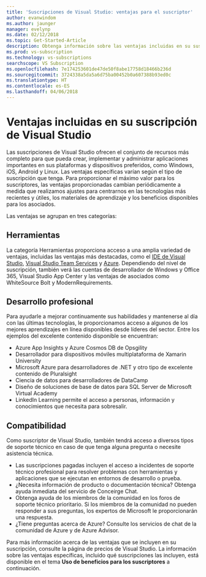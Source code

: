 ```yaml
---
title: 'Suscripciones de Visual Studio: ventajas para el suscriptor'
author: evanwindom
ms.author: jaunger
manager: evelynp
ms.date: 02/12/2018
ms.topic: Get-Started-Article
description: Obtenga información sobre las ventajas incluidas en su suscripción de Visual Studio
ms.prod: vs-subscription
ms.technology: vs-subscriptions
searchscope: VS Subscription
ms.openlocfilehash: 7e174253601de47de50f8abe17758d18466b236d
ms.sourcegitcommit: 3724338a5da5a6d75ba00452b0a607388b93ed0c
ms.translationtype: HT
ms.contentlocale: es-ES
ms.lasthandoff: 04/06/2018
---
```

# <a name="benefits-included-in-your-visual-studio-subscription"></a>Ventajas incluidas en su suscripción de Visual Studio

Las suscripciones de Visual Studio ofrecen el conjunto de recursos más completo para que pueda crear, implementar y administrar aplicaciones importantes en sus plataformas y dispositivos preferidos, como Windows, iOS, Android y Linux.  Las ventajas específicas varían según el tipo de suscripción que tenga.  Para proporcionar el máximo valor para los suscriptores, las ventajas proporcionadas cambian periódicamente a medida que realizamos ajustes para centrarnos en las tecnologías más recientes y útiles, los materiales de aprendizaje y los beneficios disponibles para los asociados. 

Las ventajas se agrupan en tres categorías:

## <a name="tools"></a>Herramientas
La categoría Herramientas proporciona acceso a una amplia variedad de ventajas, incluidas las ventajas más destacadas, como el [IDE de Visual Studio](/vs-ide-benefit/), [Visual Studio Team Services](/vs-vsts/) y [Azure](/vs-azure/).  Dependiendo del nivel de suscripción, también verá las cuentas de desarrollador de Windows y Office 365, Visual Studio App Center y las ventajas de asociados como WhiteSource Bolt y ModernRequirements.

## <a name="professional-development"></a>Desarrollo profesional
Para ayudarle a mejorar continuamente sus habilidades y mantenerse al día con las últimas tecnologías, le proporcionamos acceso a algunos de los mejores aprendizajes en línea disponibles desde líderes del sector. Entre los ejemplos del excelente contenido disponible se encuentran:
- Azure App Insights y Azure Cosmos DB de Opsgility
- Desarrollador para dispositivos móviles multiplataforma de Xamarin University
- Microsoft Azure para desarrolladores de .NET y otro tipo de excelente contenido de Pluralsight
- Ciencia de datos para desarrolladores de DataCamp
- Diseño de soluciones de base de datos para SQL Server de Microsoft Virtual Academy
- LinkedIn Learning permite el acceso a personas, información y conocimientos que necesita para sobresalir. 

## <a name="support"></a>Compatibilidad 
Como suscriptor de Visual Studio, también tendrá acceso a diversos tipos de soporte técnico en caso de que tenga alguna pregunta o necesite asistencia técnica. 
- Las suscripciones pagadas incluyen el acceso a incidentes de soporte técnico profesional para resolver problemas con herramientas y aplicaciones que se ejecutan en entornos de desarrollo o prueba.  
- ¿Necesita información de producto o documentación técnica?  Obtenga ayuda inmediata del servicio de Conceirge Chat. 
- Obtenga ayuda de los miembros de la comunidad en los foros de soporte técnico prioritario.  Si los miembros de la comunidad no pueden responder a sus preguntas, los expertos de Microsoft le proporcionarán una respuesta. 
- ¿Tiene preguntas acerca de Azure?  Consulte los servicios de chat de la comunidad de Azure y de Azure Advisor.  

Para más información acerca de las ventajas que se incluyen en su suscripción, consulte la página de precios de Visual Studio.  La información sobre las ventajas específicas, incluido qué suscripciones las incluyen, está disponible en el tema **Uso de beneficios para los suscriptores** a continuación. 


